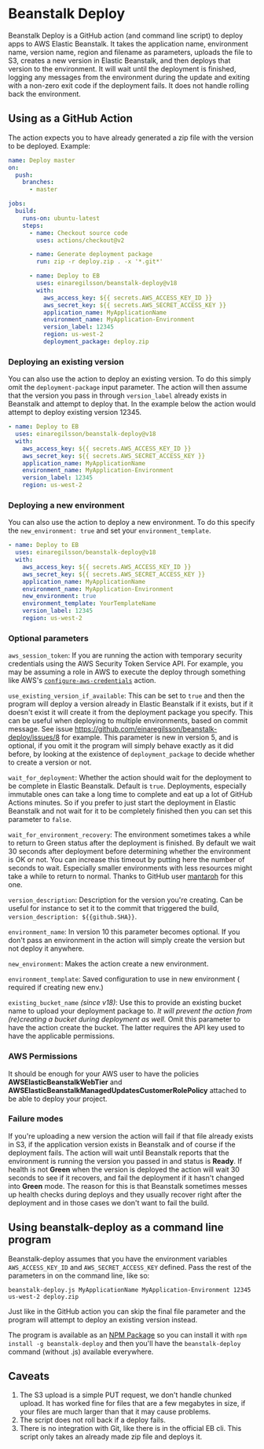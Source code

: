 # Beanstalk Deploy

Beanstalk Deploy is a GitHub action (and command line script) to deploy apps to AWS Elastic Beanstalk. It takes the application
name, environment name, version name, region and filename as parameters, uploads the file to S3, creates a new version in
Elastic Beanstalk, and then deploys that version to the environment. It will wait until the deployment is finished, logging
any messages from the environment during the update and exiting with a non-zero exit code if the deployment fails. It does
not handle rolling back the environment.

## Using as a GitHub Action

The action expects you to have already generated a zip file with the version to be deployed. Example:

```yaml
name: Deploy master
on:
  push:
    branches:
      - master

jobs:
  build:
    runs-on: ubuntu-latest
    steps:
      - name: Checkout source code
        uses: actions/checkout@v2

      - name: Generate deployment package
        run: zip -r deploy.zip . -x '*.git*'

      - name: Deploy to EB
        uses: einaregilsson/beanstalk-deploy@v18
        with:
          aws_access_key: ${{ secrets.AWS_ACCESS_KEY_ID }}
          aws_secret_key: ${{ secrets.AWS_SECRET_ACCESS_KEY }}
          application_name: MyApplicationName
          environment_name: MyApplication-Environment
          version_label: 12345
          region: us-west-2
          deployment_package: deploy.zip
```

### Deploying an existing version

You can also use the action to deploy an existing version. To do this simply omit the `deployment-package` input parameter.
The action will then assume that the version you pass in through `version_label` already exists in Beanstalk and
attempt to deploy that. In the example below the action would attempt to deploy existing version 12345.

```yaml
- name: Deploy to EB
  uses: einaregilsson/beanstalk-deploy@v18
  with:
    aws_access_key: ${{ secrets.AWS_ACCESS_KEY_ID }}
    aws_secret_key: ${{ secrets.AWS_SECRET_ACCESS_KEY }}
    application_name: MyApplicationName
    environment_name: MyApplication-Environment
    version_label: 12345
    region: us-west-2
```

### Deploying a new environment

You can also use the action to deploy a new environment. To do this specify the `new_environment: true` and set your `environment_template`.

```yaml
- name: Deploy to EB
  uses: einaregilsson/beanstalk-deploy@v18
  with:
    aws_access_key: ${{ secrets.AWS_ACCESS_KEY_ID }}
    aws_secret_key: ${{ secrets.AWS_SECRET_ACCESS_KEY }}
    application_name: MyApplicationName
    environment_name: MyApplication-Environment
    new_environment: true
    environment_template: YourTemplateName
    version_label: 12345
    region: us-west-2
```

### Optional parameters

`aws_session_token`: If you are running the action with temporary security credentials using the AWS Security Token Service API. For example, you may be assuming a role in AWS to execute the deploy through something like AWS's [`configure-aws-credentials`](https://github.com/aws-actions/configure-aws-credentials) action.

`use_existing_version_if_available`: This can be set to `true` and then
the program will deploy a version already in Elastic Beanstalk if it exists, but if it doesn't exist it will create it
from the deployment package you specify. This can be useful when deploying to multiple environments, based on commit message.
See issue https://github.com/einaregilsson/beanstalk-deploy/issues/8 for example. This parameter is new in version 5, and is optional,
if you omit it the program will simply behave exactly as it did before, by looking at the existence of `deployment_package` to decide
whether to create a version or not.

`wait_for_deployment`: Whether the action should wait for the deployment to be complete in Elastic Beanstalk. Default is `true`.
Deployments, especially immutable ones can take a long time to complete and eat up a lot of GitHub Actions minutes. So if you prefer
to just start the deployment in Elastic Beanstalk and not wait for it to be completely finished then you can set this parameter to `false`.

`wait_for_environment_recovery`: The environment sometimes takes a while to return to Green status after the deployment
is finished. By default we wait 30 seconds after deployment before determining whether the environment is OK or not. You can
increase this timeout by putting here the number of seconds to wait. Especially smaller environments with less resources
might take a while to return to normal. Thanks to GitHub user [mantaroh](https://github.com/mantaroh) for this one.

`version_description`: Description for the version you're creating. Can be useful for instance to set it to the commit that
triggered the build, `version_description: ${{github.SHA}}`.

`environment_name`: In version 10 this parameter becomes optional. If you don't pass an environment in the action will simply create
the version but not deploy it anywhere.

`new_environment`: Makes the action create a new environment.

`environment_template`: Saved configuration to use in new environment ( required if creating new env.)

`existing_bucket_name` _(since v18)_: Use this to provide an existing bucket name to upload your deployment package to.
_It will prevent the action from (re)creating a bucket during deployment as well._
Omit this parameter to have the action create the bucket. The latter requires the API key used to have the applicable permissions.

### AWS Permissions

It should be enough for your AWS user to have the policies **AWSElasticBeanstalkWebTier** and **AWSElasticBeanstalkManagedUpdatesCustomerRolePolicy** attached
to be able to deploy your project.

### Failure modes

If you're uploading a new version the action will fail if that file already exists in S3, if the application version
exists in Beanstalk and of course if the deployment fails. The action will wait until Beanstalk reports that the
environment is running the version you passed in and status is **Ready**. If health is not **Green** when the version is deployed
the action will wait 30 seconds to see if it recovers, and fail the deployment if it hasn't changed into **Green** mode. The
reason for this is that Beanstalk sometimes messes up health checks during deploys and they usually recover right after
the deployment and in those cases we don't want to fail the build.

## Using beanstalk-deploy as a command line program

Beanstalk-deploy assumes that you have the environment variables `AWS_ACCESS_KEY_ID` and `AWS_SECRET_ACCESS_KEY`
defined. Pass the rest of the parameters in on the command line, like so:

```
beanstalk-deploy.js MyApplicationName MyApplication-Environment 12345 us-west-2 deploy.zip
```

Just like in the GitHub action you can skip the final file parameter and the program will attempt to deploy an existing
version instead.

The program is available as an [NPM Package](https://www.npmjs.com/package/beanstalk-deploy) so you can install it with
`npm install -g beanstalk-deploy` and then you'll have the `beanstalk-deploy` command (without .js) available
everywhere.

## Caveats

1. The S3 upload is a simple PUT request, we don't handle chunked upload. It has worked fine for files that are a
   few megabytes in size, if your files are much larger than that it may cause problems.
2. The script does not roll back if a deploy fails.
3. There is no integration with Git, like there is in the official EB cli. This script only takes an already made zip file and
   deploys it.
